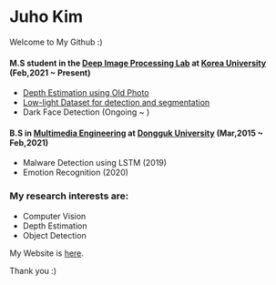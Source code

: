 # Juho Kim

Welcome to My Github :)

#### M.S student in the [Deep Image Processing Lab](https://sites.google.com/view/deepiplab/home?authuser=0) at [Korea University](https://www.korea.ac.kr) (Feb,2021 ~ Present) 
- [Depth Estimation using Old Photo](https://github.com/rmawngh/Old-Photo-3D)
- [Low-light Dataset for detection and segmentation](https://github.com/rmawngh/Low_light_Dataset)
- Dark Face Detection (Ongoing ~ )

#### B.S in [Multimedia Engineering](https://mme.dongguk.edu/k3/index.php) at [Dongguk University](https://www.dongguk.edu/main#none) (Mar,2015 ~ Feb,2021)
- Malware Detection using LSTM (2019)
- Emotion Recognition (2020)


### My research interests are:
- Computer Vision
- Depth Estimation
- Object Detection

My Website is [here](https://rmawngh.github.io/).

Thank you :)
